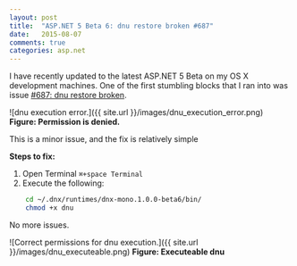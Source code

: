 ```yaml
---
layout: post
title:  "ASP.NET 5 Beta 6: dnu restore broken #687"
date:   2015-08-07
comments: true
categories: asp.net
---
```


I have recently updated to the latest ASP.NET 5 Beta on my OS X development machines. One of the first stumbling blocks that I ran into was issue [#687: dnu restore broken](https://github.com/aspnet/Home/issues/687).

![dnu execution error.]({{ site.url }}/images/dnu_execution_error.png)
**Figure: Permission is denied.**

This is a minor issue, and the fix is relatively simple

**Steps to fix:**

1. Open Terminal `⌘+space Terminal`
2. Execute the following: 

````bash    
    cd ~/.dnx/runtimes/dnx-mono.1.0.0-beta6/bin/
    chmod +x dnu
````
No more issues.

![Correct permissions for dnu execution.]({{ site.url }}/images/dnu_executeable.png)
**Figure: Executeable dnu**